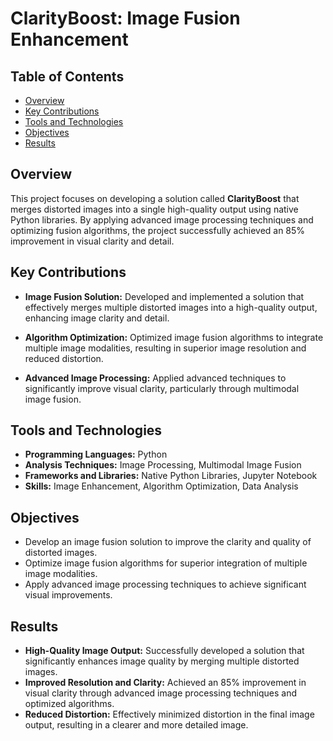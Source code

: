 # ClarityBoost: Image Fusion Enhancement

## Table of Contents

- [Overview](#overview)
- [Key Contributions](#key-contributions)
- [Tools and Technologies](#tools-and-technologies)
- [Objectives](#objectives)
- [Results](#results)

## Overview

This project focuses on developing a solution called **ClarityBoost** that merges distorted images into a single high-quality output using native Python libraries. By applying advanced image processing techniques and optimizing fusion algorithms, the project successfully achieved an 85% improvement in visual clarity and detail.

## Key Contributions

- **Image Fusion Solution:** Developed and implemented a solution that effectively merges multiple distorted images into a high-quality output, enhancing image clarity and detail.

- **Algorithm Optimization:** Optimized image fusion algorithms to integrate multiple image modalities, resulting in superior image resolution and reduced distortion.

- **Advanced Image Processing:** Applied advanced techniques to significantly improve visual clarity, particularly through multimodal image fusion.

## Tools and Technologies

- **Programming Languages:** Python
- **Analysis Techniques:** Image Processing, Multimodal Image Fusion
- **Frameworks and Libraries:** Native Python Libraries, Jupyter Notebook
- **Skills:** Image Enhancement, Algorithm Optimization, Data Analysis

## Objectives

- Develop an image fusion solution to improve the clarity and quality of distorted images.
- Optimize image fusion algorithms for superior integration of multiple image modalities.
- Apply advanced image processing techniques to achieve significant visual improvements.

## Results

- **High-Quality Image Output:** Successfully developed a solution that significantly enhances image quality by merging multiple distorted images.
- **Improved Resolution and Clarity:** Achieved an 85% improvement in visual clarity through advanced image processing techniques and optimized algorithms.
- **Reduced Distortion:** Effectively minimized distortion in the final image output, resulting in a clearer and more detailed image.
